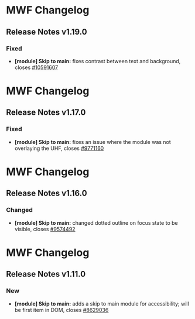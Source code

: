 # MWF Changelog
## Release Notes v1.19.0
### Fixed
* **[module] Skip to main:** fixes contrast between text and background, closes [#10591607](https://microsoft.visualstudio.com/DefaultCollection/OSGS/_workitems?id=10591607)

# MWF Changelog
## Release Notes v1.17.0
### Fixed
* **[module] Skip to main:** fixes an issue where the module was not overlaying the UHF, closes [#9771160](https://microsoft.visualstudio.com/DefaultCollection/OSGS/_workitems?id=9771160)

# MWF Changelog
## Release Notes v1.16.0
### Changed
* **[module] Skip to main:** changed dotted outline on focus state to be visible, closes [#9574492](https://microsoft.visualstudio.com/DefaultCollection/OSGS/_workitems?id=9574492)

# MWF Changelog
## Release Notes v1.11.0
### New
* **[module] Skip to main:** adds a skip to main module for accessibility; will be first item in DOM, closes [#8629036](https://microsoft.visualstudio.com/DefaultCollection/OSGS/_workitems?id=8629036)

